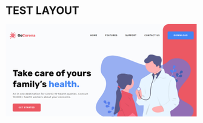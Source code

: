 # TEST LAYOUT
![This is an image](https://github.com/ADorofe/gocorona/blob/main/screenshot.png?raw=true)
